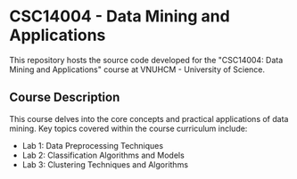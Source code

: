 # CSC14004 - Data Mining and Applications

This repository hosts the source code developed for the "CSC14004: Data Mining and Applications" course at VNUHCM - University of Science.

## Course Description

This course delves into the core concepts and practical applications of data mining. Key topics covered within the course curriculum include:

- Lab 1: Data Preprocessing Techniques
- Lab 2: Classification Algorithms and Models
- Lab 3: Clustering Techniques and Algorithms